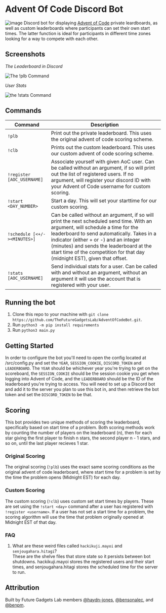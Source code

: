 # Advent Of Code Discord Bot
![image](https://user-images.githubusercontent.com/9584084/141237987-6867c86d-58f5-4d1b-85be-f77bbc34a054.png)
Discord bot for displaying [Advent of Code](https://adventofcode.com) private leardboards, as well as custom leaderboards where participants can set their own start times. The latter function is ideal for participants in different time zones looking for a way to compete with each other.

## Screenshots

*The Leaderboard in Discord*

![The !plb Command](https://media.discordapp.net/attachments/732435214986510340/914383644288766012/unknown.png?width=944&height=678)

*User Stats*

![the !stats Command](https://media.discordapp.net/attachments/732435214986510340/914385531528433704/unknown.png?width=324&height=678)

## Commands
| Command                    | Description |
| -----------                | ----------- |
| `!plb`                     | Print out the private leaderboard. This uses the original advent of code scoring scheme.|
| `!clb`                     | Prints out the custom leaderboard. This uses our custom advent of code scoring scheme.|
| `!register [AOC_USERNAME]`     | Associate yourself with given AoC user. Can be called without an argument, if so will print out the list of registered users. If no argument, will register your discord ID with your Advent of Code username for custom scoring.|
| `!start <DAY_NUMBER>` | Start a day. This will set your starttime for our custom scoring. |
| `!schedule [<+/-><MINUTES>]` | Can be called without an argument, if so will print the next scheduled send time. With an argument, will schedule a time for the leaderboard to send automatically. Takes in a indicator (either + or -)  and an integer (minutes) and sends the leaderboard at the start time of the competition for that day (midnight EST), given that offset. |
| `!stats [AOC_USERNAME]` | Send individual stats for a user. Can be called with and without an argument, without an argument it will use the account that is registered with your user. |

## Running the bot
1. Clone this repo to your machine with `git clone https://github.com/TheFutureGadgetsLab/AdventOfCodeBot.git`. 
2. Run `python3 -m pip install requirements`
3. Run `python3 main.py`

## Getting Started
In order to configure the bot you'll need to open the config located at /src/config.py and set the `YEAR`, `SESSION_COOKIE`, `DISCORD_TOKEN` and `LEADERBOARD`. The `YEAR` should be whichever year you're trying to get on the scoreboard, the `SESSION_COOKIE` should be the session cookie you get when logging into Advent of Code, and the `LEADERBOARD` should be the ID of the leaderboard you're trying to access. You will need to set up a Discord bot and add it to the server you plan to use this bot in, and then retrieve the bot token and set the `DISCORD_TOKEN` to be that. 

## Scoring
This bot provides two unique methods of scoring the leaderboard, specifically based on start time of a problem. Both scoring methods work by counting the number of players on the leaderboard (n), then for each star giving the first player to finish n stars, the second player n - 1 stars, and so on, until the last player recieves 1 star. 

### Original Scoring
The original scoring (`!plb`) uses the exact same scoring conditions as the original advent of code leaderboard, where start time for a problem is set by the time the problem opens (Midnight EST) for each day. 

### Custom Scoring
The custom scoring (`!clb`) uses custom set start times by players. These are set using the `!start <day>` command after a user has registered with `!register <username>`. If a user has not set a start time for a problem, the scoring algorithm will use the time that problem originally opened at Midnight EST of that day.

### FAQ
1. What are these weird files called `hackikuji.mayoi` and `senjougahara.hitagi`?  
These are the shelve files that store state so it persists between bot shutdowns. hackikuji.mayoi stores the registered users and their start times, and senjougahara.hitagi stores the scheduled time for the server to run.

## Attribution
Built by Future Gadgets Lab members [@haydn-jones](https://github.com/haydn-jones), [@bensonalec](https://github.com/bensonalec), and [@benpm](https://github.com/benpm).
